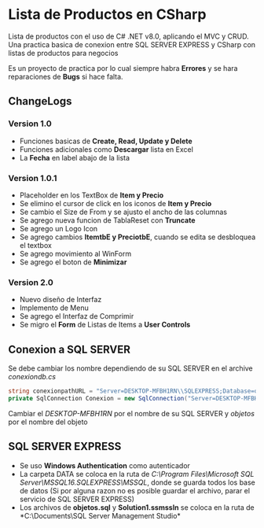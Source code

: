 # Lista de Productos en CSharp 
Lista de productos con el uso de C# .NET v8.0, aplicando el MVC y CRUD.\
Una practica basica de conexion entre SQL SERVER EXPRESS y CSharp con listas de productos para negocios

Es un proyecto de practica por lo cual siempre habra **Errores** y se hara reparaciones de **Bugs** si hace falta.

## ChangeLogs
### Version 1.0

- Funciones basicas de **Create, Read, Update y Delete**
- Funciones adicionales como **Descargar** lista en Excel
- La **Fecha** en label abajo de la lista

### Version 1.0.1

- Placeholder en los TextBox de **Item y Precio**
- Se elimino el cursor de click en los iconos de **Item y Precio** 
- Se cambio el Size de From y se ajusto el ancho de las columnas
- Se agrego nueva funcion de TablaReset con **Truncate**
- Se agrego un Logo Icon
- Se agrego cambios **ItemtbE y PreciotbE**, cuando se edita se desbloquea el textbox
- Se agrego movimiento al WinForm
- Se agrego el boton de **Minimizar**

### Version 2.0

- Nuevo diseño de Interfaz
- Implemento de Menu
- Se agrego el Interfaz de Comprimir 
- Se migro el **Form** de Listas de Items a **User Controls**

## Conexion a SQL SERVER

Se debe cambiar los nombre dependiendo de su SQL SERVER en el archive
*conexiondb.cs*

```csharp
string conexionpathURL = "Server=DESKTOP-MFBH1RN\\SQLEXPRESS;Database=objetos;Trusted_Connection=True;" + "TrustServerCertificate=true";
private SqlConnection Conexion = new SqlConnection("Server=DESKTOP-MFBH1RN\\SQLEXPRESS;Database=objetos;Trusted_Connection=True;" + "TrustServerCertificate=true");
```

Cambiar el *DESKTOP-MFBH1RN* por el nombre de su SQL SERVER y *objetos* por el nombre del objeto

## SQL SERVER EXPRESS

- Se uso **Windows Authentication** como autenticador
- La carpeta DATA se coloca en la ruta de *C:\Program Files\Microsoft SQL Server\MSSQL16.SQLEXPRESS\MSSQL*, donde se guarda todos los base de datos (Si por alguna razon no es posible guardar el archivo, parar el servicio de SQL SERVER EXPRESS)
- Los archivos de **objetos.sql** y **Solution1.ssmssln** se coloca en la ruta de *C:\Documents\SQL Server Management Studio\* 

